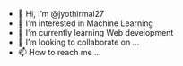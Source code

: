 - 👋 Hi, I’m @jyothirmai27
- 👀 I’m interested in Machine Learning
- 🌱 I’m currently learning Web development
- 💞️ I’m looking to collaborate on ...
- 📫 How to reach me ...

<!---
jyothirmai27/jyothirmai27 is a ✨ special ✨ repository because its `README.md` (this file) appears on your GitHub profile.
You can click the Preview link to take a look at your changes.
--->

